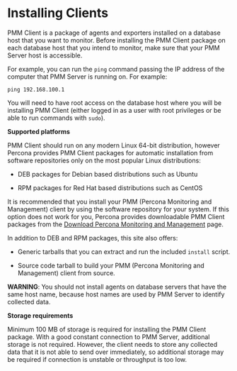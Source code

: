 # Installing Clients

PMM Client is a package of agents and exporters installed on a database host
that you want to monitor. Before installing the PMM Client package on each
database host that you intend to monitor, make sure that your PMM Server host
is accessible.

For example, you can run the `ping` command passing the IP address of the
computer that PMM Server is running on. For example:

```
ping 192.168.100.1
```

You will need to have root access on the database host where you will be
installing PMM Client (either logged in as a user with root privileges or be
able to run commands with `sudo`).

**Supported platforms**

PMM Client should run on any modern Linux 64-bit distribution, however
Percona provides PMM Client packages for automatic installation from
software repositories only on the most popular Linux distributions:


* DEB packages for Debian based distributions such as Ubuntu


* RPM packages for Red Hat based distributions such as CentOS

It is recommended that you install your PMM (Percona Monitoring and Management) client by using the
software repository for your system. If this option does not work for you,
Percona provides downloadable PMM Client packages
from the [Download Percona Monitoring and Management](https://www.percona.com/downloads/pmm-client) page.

In addition to DEB and RPM packages, this site also offers:


* Generic tarballs that you can extract and run the included `install` script.


* Source code tarball to build your PMM (Percona Monitoring and Management) client from source.

**WARNING**: You should not install agents on database servers that have
the same host name, because host names are used by PMM Server to
identify collected data.

**Storage requirements**

Minimum 100 MB of storage is required for installing the PMM Client
package. With a good constant connection to PMM Server, additional storage is
not required. However, the client needs to store any collected data that it is
not able to send over immediately, so additional storage may be required if
connection is unstable or throughput is too low.
